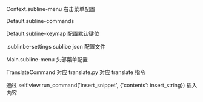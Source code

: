 Context.subline-menu
	右击菜单配置

Default.subline-commands

Default.subline-keymap
	配置默认键位

.sublinbe-settings
	sublibe json 配置文件

Main.subline-menu
	头部菜单配置


TranslateCommand 对应 translate.py
	对应 translate 指令

通过 self.view.run_command('insert_snippet', {'contents': insert_string}) 插入内容


